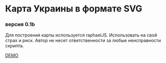 # Карта Украины в формате SVG  
### версия 0.1b


Для построения карты используется raphaelJS. Использовать на свой страх и риск. Автор не несет ответственности за любые неисправности скрипта.

[DEMO](https://ukraine-svg-map.firebaseapp.com/map.html)